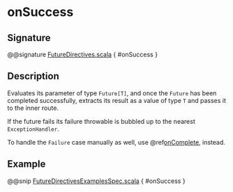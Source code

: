 # onSuccess

## Signature

@@signature [FutureDirectives.scala](../../../../../../../../../akka-http/src/main/scala/akka/http/scaladsl/server/directives/FutureDirectives.scala) { #onSuccess }

## Description

Evaluates its parameter of type `Future[T]`, and once the `Future` has been completed successfully,
extracts its result as a value of type `T` and passes it to the inner route.

If the future fails its failure throwable is bubbled up to the nearest `ExceptionHandler`.

To handle the `Failure` case manually as well, use @ref[onComplete](onComplete.md), instead.

## Example

@@snip [FutureDirectivesExamplesSpec.scala]($test$/scala/docs/http/scaladsl/server/directives/FutureDirectivesExamplesSpec.scala) { #onSuccess }